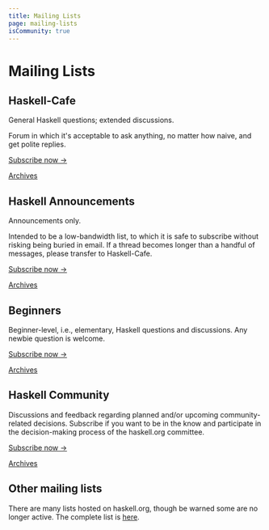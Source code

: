 ```yaml
---
title: Mailing Lists
page: mailing-lists
isCommunity: true
---
```


# Mailing Lists

## Haskell-Cafe

General Haskell questions; extended discussions.

Forum in which it's acceptable to ask anything, no matter how naive, and get polite replies.

[Subscribe now →](https://mail.haskell.org/mailman/listinfo/haskell-cafe)

[Archives](https://mail.haskell.org/pipermail/haskell-cafe/)

## Haskell Announcements

Announcements only.

Intended to be a low-bandwidth list, to which it is safe to subscribe without risking being buried in email. If a thread becomes longer than a handful of messages, please transfer to Haskell-Cafe.

[Subscribe now →](https://mail.haskell.org/mailman/listinfo/haskell)

[Archives](https://mail.haskell.org/pipermail/haskell/)

## Beginners

Beginner-level, i.e., elementary, Haskell questions and discussions. Any newbie question is welcome.

[Subscribe now →](https://mail.haskell.org/mailman/listinfo/beginners)

[Archives](https://mail.haskell.org/pipermail/beginners/)

## Haskell Community

Discussions and feedback regarding planned and/or upcoming community-related decisions. Subscribe if you want to be in the know and participate in the decision-making process of the haskell.org committee.

[Subscribe now →](https://mail.haskell.org/cgi-bin/mailman/listinfo/haskell-community)

[Archives](https://mail.haskell.org/pipermail/haskell-community/)

## Other mailing lists

There are many lists hosted on haskell.org, though be warned some are no longer active. The complete list is [here](https://mail.haskell.org).

